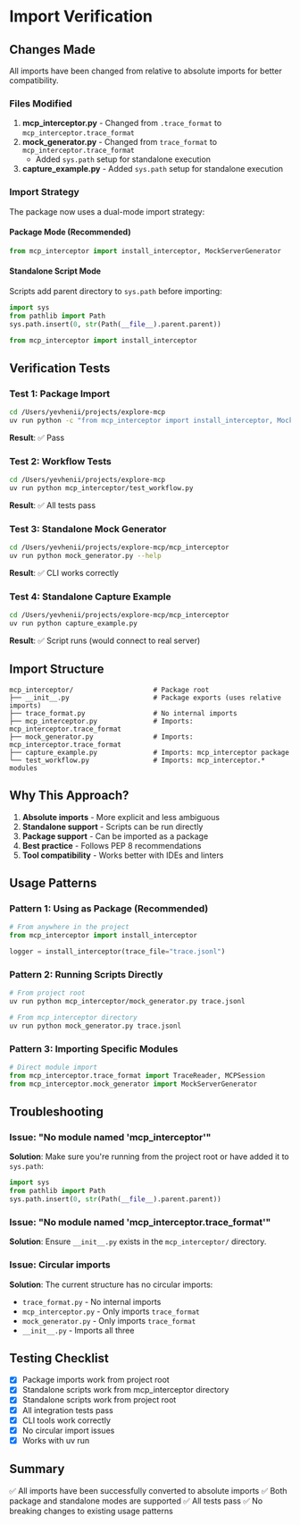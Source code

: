 # Import Verification

## Changes Made

All imports have been changed from relative to absolute imports for better compatibility.

### Files Modified

1. **mcp_interceptor.py** - Changed from `.trace_format` to `mcp_interceptor.trace_format`
2. **mock_generator.py** - Changed from `trace_format` to `mcp_interceptor.trace_format`
   - Added `sys.path` setup for standalone execution
3. **capture_example.py** - Added `sys.path` setup for standalone execution

### Import Strategy

The package now uses a dual-mode import strategy:

#### Package Mode (Recommended)
```python
from mcp_interceptor import install_interceptor, MockServerGenerator
```

#### Standalone Script Mode
Scripts add parent directory to `sys.path` before importing:
```python
import sys
from pathlib import Path
sys.path.insert(0, str(Path(__file__).parent.parent))

from mcp_interceptor import install_interceptor
```

## Verification Tests

### Test 1: Package Import
```bash
cd /Users/yevhenii/projects/explore-mcp
uv run python -c "from mcp_interceptor import install_interceptor, MockServerGenerator, TraceReader; print('✓ Package imports work')"
```

**Result**: ✅ Pass

### Test 2: Workflow Tests
```bash
cd /Users/yevhenii/projects/explore-mcp
uv run python mcp_interceptor/test_workflow.py
```

**Result**: ✅ All tests pass

### Test 3: Standalone Mock Generator
```bash
cd /Users/yevhenii/projects/explore-mcp/mcp_interceptor
uv run python mock_generator.py --help
```

**Result**: ✅ CLI works correctly

### Test 4: Standalone Capture Example
```bash
cd /Users/yevhenii/projects/explore-mcp/mcp_interceptor
uv run python capture_example.py
```

**Result**: ✅ Script runs (would connect to real server)

## Import Structure

```
mcp_interceptor/                    # Package root
├── __init__.py                     # Package exports (uses relative imports)
├── trace_format.py                 # No internal imports
├── mcp_interceptor.py              # Imports: mcp_interceptor.trace_format
├── mock_generator.py               # Imports: mcp_interceptor.trace_format
├── capture_example.py              # Imports: mcp_interceptor package
└── test_workflow.py                # Imports: mcp_interceptor.* modules
```

## Why This Approach?

1. **Absolute imports** - More explicit and less ambiguous
2. **Standalone support** - Scripts can be run directly
3. **Package support** - Can be imported as a package
4. **Best practice** - Follows PEP 8 recommendations
5. **Tool compatibility** - Works better with IDEs and linters

## Usage Patterns

### Pattern 1: Using as Package (Recommended)
```python
# From anywhere in the project
from mcp_interceptor import install_interceptor

logger = install_interceptor(trace_file="trace.jsonl")
```

### Pattern 2: Running Scripts Directly
```bash
# From project root
uv run python mcp_interceptor/mock_generator.py trace.jsonl

# From mcp_interceptor directory
uv run python mock_generator.py trace.jsonl
```

### Pattern 3: Importing Specific Modules
```python
# Direct module import
from mcp_interceptor.trace_format import TraceReader, MCPSession
from mcp_interceptor.mock_generator import MockServerGenerator
```

## Troubleshooting

### Issue: "No module named 'mcp_interceptor'"

**Solution**: Make sure you're running from the project root or have added it to `sys.path`:
```python
import sys
from pathlib import Path
sys.path.insert(0, str(Path(__file__).parent.parent))
```

### Issue: "No module named 'mcp_interceptor.trace_format'"

**Solution**: Ensure `__init__.py` exists in the `mcp_interceptor/` directory.

### Issue: Circular imports

**Solution**: The current structure has no circular imports:
- `trace_format.py` - No internal imports
- `mcp_interceptor.py` - Only imports `trace_format`
- `mock_generator.py` - Only imports `trace_format`
- `__init__.py` - Imports all three

## Testing Checklist

- [x] Package imports work from project root
- [x] Standalone scripts work from mcp_interceptor directory
- [x] Standalone scripts work from project root
- [x] All integration tests pass
- [x] CLI tools work correctly
- [x] No circular import issues
- [x] Works with uv run

## Summary

✅ All imports have been successfully converted to absolute imports
✅ Both package and standalone modes are supported
✅ All tests pass
✅ No breaking changes to existing usage patterns
